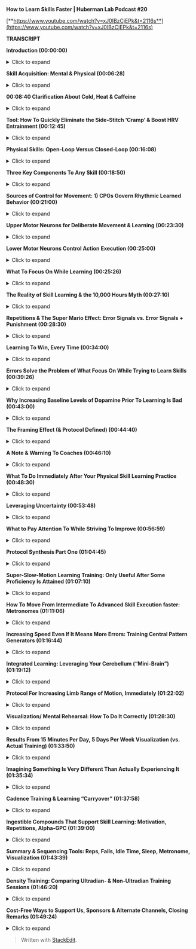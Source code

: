 ﻿**How to Learn Skills Faster | Huberman Lab Podcast #20**

[**https://www.youtube.com/watch?v=xJ0IBzCjEPk&t=2116s**](https://www.youtube.com/watch?v=xJ0IBzCjEPk&t=2116s)

**TRANSCRIPT**

**Introduction (00:00:00)**
<details>
  <summary>Click to expand</summary>
Welcome to the Huberman Lab Podcast where we discuss science and science-based tools for everyday life. [instrumental music] - I'm Andrew Huberman, and I'm a professor of neurobiology and ophthalmology at Stanford School of Medicine. This podcast is separate from my teaching and research roles at Stanford. It is however, part of my desire and effort to bring zero cost to consumer information about science and science related tools to the general public. In keeping with that theme, I'd like to thank the sponsors of today's podcast.

Our first sponsor is Belcampo Meat Company. Belcampo Meat Company is a regenerative farm in Northern California that raises organic grass fed and grass-finished certified humane meats. I eat meat about once a day. I'm neither pure carnivore, nor am I a vegetarian. Obviously I eat meat. The way I eat is I tend to fast until about noon and then I have my first meal which generally consists of a piece of beef. It's either ground beef or a steak. I like ribeyes, I like flat irons, these kinds of things and a small salad, sometimes a large salad. And then throughout the day, I generally am low carb until the evening when I eat pasta and rice and things of that sort. Eating that way is what optimizes my levels of alertness and optimizes my sleep. I've talked about this on previous podcast episodes, Now, because I eat meat essentially every day, the source of that meat is extremely important to me. I want it to be healthy for me and I want the animals that it comes from to be healthy and to have lived a good life. Conventionally raised animals are confined to feedlots and they eat a diet of inflammatory grains, which is terrible for them and it's terrible for us when we eat those meats. Belcampo's animals graze on open pastures and seasonal grasses, which results in meat that is higher in nutrients and healthy fats. They actually have very high levels of Omega threes which I've also talked about on this podcast, are important for mental and physical health for a variety of reasons. The way Belcampo raises its animals is also good for the environment. They practice regenerative agriculture, which means it's climate positive and carbon negative which translates to good for us and good for the planet. You can order Belcampo sustainably raised meats to be delivered straight to your door using my code Huberman by going to belcampo.com/huberman and you'll get 20% off your first time order. That's belcampo.com/huberman for 20% off.

Today's podcast is also brought to us by InsideTracker. InsideTracker is a personalized nutrition platform that analyzes data from your blood and DNA to help you better understand your body and reach your health goals. I've long been a believer in getting blood work done for the simple reason that many, if not most of the factors that impact our immediate and longterm health can only be assessed from a blood test. And now with the advent of modern DNA tests, we can get additional information about our current health status and our health trajectory. One of major problems with blood test and DNA tests available for most sources is that you get the numbers back and you can easily see whether or not those numbers are within the standard range or outside the range. But it's very hard to know what to do with that information. Also what the various factors are that are being measured is often very cryptic. With InsideTracker, they clarify everything. They make it very clear and simple as to what each of those factors relates to, so they give you some understanding of what those are and they give you ideas and suggestions about things that you can do with your lifestyle, changes to your diet, changes to your supplementation, changes to your sleep schedule or exercise patterns that can serve to optimize the levels of those various factors and your DNA. In addition, they have something called the inner age test which compares your chronological age which you already know with your biological age which gives you a sense of your lifespan or predicted lifespan. So that's crucially important, and you can imagine why many people, including me would want that information. If you'd like to try InsideTracker you can visit insidetracker.com/huberman and you'll get 25% off any of InsideTracker's plans. Use the code Huberman at checkout, that's insidetracker.com/huberman to get 25% off any of InsideTracker's plans and use the code Huberman at checkout.

Today's episode is also brought to us by Athletic Greens. Athletic Greens is an all-in-one vitamin mineral probiotic drink. I've been using Athletic Greens for well over a decade now. I started using Athletic Greens and I still use Athletic Greens because I find it rather dizzying to know which vitamins and minerals to take. And with Athletic Greens, I cover all my bases of vitamins and minerals. In addition, it has probiotics and we now know from an enormous number of quality peer reviewed studies that the gut microbiome is critically important for our immune system function, for the gut brain access and for our mental functions and probiotics are one way to support the gut brain axis and the gut health generally. With Athletic Greens, I basically just add water, put in a little bit of lemon juice 'cause that's the way I like it. Mix it up, it tastes delicious. I'll do that once or twice a day. It's compatible with fasting at least for me, it doesn't take me out of a fasting mode which I do early in the day. So most often I'll have my Athletic Greens early in the day. And then sometimes I'll also have another one late in the evening, or sometimes even before bed. I'm able to sleep after drinking it without a problem. If you'd like to try Athletic Greens you can go to athleticgreens.com/huberman. And if you do that, you can claim a special offer. They'll give you five free travel packs, which are these little packs that make it very easy to mix up Athletic Greens while you're on the road or in the car or on a plane. It makes all of that very simple. And in addition, they will give you a year supply of vitamin D3 K2. There are also a lot of data supporting the fact that vitamin D3 is critical for a variety of health metrics. We all know that we can get vitamin D3 from the sun, but many people including me were not getting enough sunlight or D3 even if I was getting a lot of sunlight. I know that 'cause I had my blood levels measured of D3. So I use vitamin D3 every day in addition to the other things I take, including Athletic Greens. If you go to athleticgreens.com/huberman, you'll get the Athletic Greens, the five free travel packs and a year supply of the vitamin D3 and K2, That's athleticgreens.com/huberman to claim the special offer.
</details>

**Skill Acquisition: Mental & Physical (00:06:28)**
<details>
  <summary>Click to expand</summary>
This month on the Huberman Lab Podcast, we're talking all about physical performance. So that means athletic performance, recreational exercise, weightlifting, running, swimming, yoga, skills and skill learning. Today, we're going to talk about and focus on skill learning. We are going to focus on how to learn skills more quickly in particular motor skills. This will also translate to things like musical skills and playing instruments, but we're mainly going to focus on physical movements of the body that extend beyond the hands like just playing the piano or the fingers like playing the guitar. But everything we're going to talk about will also serve the formation and the consolidation and the performance of other types of skills. So if you're interested in how to perform better, whether or not it's dance or yoga or even something that's just very repetitive like running or swimming, this podcast episode is for you. We're going to go deep into the science of skill learning. And we are going to talk about very specific protocols that the science points to and has verified, allow you to learn more quickly to embed that learning so that you remember it and to be able to build up skills more quickly than you would otherwise. We are also going to touch on a few things that I get asked about a lot, but fortunately recently I've had the time to go deep into the literature, extract the data for you and that's mental visualization. How does visualizing a particular skill or practice serve the learning and or the consolidation of that practice. It turns out there are some absolutely striking protocols that one can use, striking meaning they allow you to learn faster and they allow you to remember how to do things more quickly and better than if you were not doing this mental rehearsal. But the pattern of mental rehearsal and when you do that mental rehearsal turns out to be vitally important. So I'm excited for today's episode. We're going to share a lot of information with you and they're going to be a lot of very simple takeaways. So let's get started.
</details>

**00:08:40 Clarification About Cold, Heat & Caffeine**
<details>
  <summary>Click to expand</summary>
Before we get into the topic of skill learning and tools for accelerating skill learning, I want to briefly revisit the topic of temperature which was covered in the last episode and just highlight a few things and clear up some misunderstandings. So last episode talked about these incredible data from my colleague, Craig Heller's lab at Stanford. He's in the department of biology, showing that cooling the palms in particular ways and at particular times can allow athletes or just recreational exercisers to do more pull-ups, dips, bench presses per unit time, to run further, to cycle further and to feel better doing it. There really are incredible data that are anchored in the biology of the vascular system, the blood supply and how it's involved in cooling us. Many of you, dozens of you in fact said, "Wait a second, you gave us a protocol in this episode "which says that we should cool our palms periodically "throughout exercise in order to be able to do more work. "But on the episode, before that on growth hormone "and thyroid hormone, you said that heating up the body "is good for release of growth hormone." And I just want to clarify that both things are true. These are two separate protocols. You should always warm up before you exercise. That warmup will not increase your body temperature or the muscle temperature to the point where it's going to diminish your work capacity, that it's going to harm your performance. The cooling of the palms, which is really just a route to cool your core in an efficient way, the most efficient way, in fact is about improving performance. Heating up the body with exercise and focusing on heat increases or using sauna for heat increases is geared toward growth hormone release, which is a separate matter. So you can do both of these protocols but you would want to do them at separate times. So just to make this very concrete before I move on to today's topic. If you're interested in doing more work, being able to do more sets and reps per unit time and feel better doing it or to run further or to cycle further, then cooling the palms periodically as I described in the previous episode is going to be the way to go. If you're interested in getting growth hormone release, well then hot sauna. And I offered some other tools if you don't have a sauna in the episode on growth hormone and thyroid hormone is going to be the way to go. So those are separate protocols. You can include them in your fitness regime and your training regime, but you do want to do them at separate times. And as a last point about this, I also mentioned that caffeine can either help or hinder performance depending on whether or not you're caffeine adapted because of the ways that caffeine impacts body temperature and all sorts of things like vasodilation and constriction. It's very simple. If you enjoy caffeine before your workouts and you're accustomed to caffeine, meaning you drink it three or five times or more a week. 100 to 300 milligrams this is a typical daily dose of caffeine. Some of you are ingesting more, some less. If you do that regularly, well, then it's going to be just fine to ingest caffeine before you train. It's not going to impact your body temperature and your vasodilation or constriction in ways that will hinder you. However, if you're not a regular caffeine user and you're thinking, "Oh, I'm going to drink a cup of coffee "and get this huge performance enhancing effect." Well, that's not going to happen. Chances are it's going to lead to increases in body temperature and changes in the way that blood flow is happening in your body, and in particular on these palmer surfaces and in your face that is going to likely diminish performance. So if you enjoy caffeine and you're accustomed to it, so-called caffeine adapted, enjoy it before your training. If you regularly, excuse me, if you do not regularly use caffeine, then you probably do not want to view caffeine as a performance enhancing tool.
</details>

**Tool: How To Quickly Eliminate the Side-Stitch ‘Cramp’ & Boost HRV Entrainment (00:12:45)**
<details>
  <summary>Click to expand</summary>
And while we're on the topic of tools and because this is a month on athletic performance and exercise and physical skill learning, I want to offer an additional tool that I've certainly found useful, which is how to relieve the so-called side stitch or side cramp when running or swimming. This actually relates to respiration and to the nervous system and it is not a cramp. If you've ever been out running and you felt like you had a pain on your side, that pain could be any number of things, but what feels like cramping of your side is actually due to what's called collateralization of the phrenic nerve which is a lot harder to say than a side cramp or a side stitch. But here's the situation. You have a set of nerves, which is called the phrenic nerve P-H-R-E-N-I-C. The phrenic nerve, which extends down from your brainstem essentially, this region to your diaphragm to control your breathing. It has a collateral, meaning it has a branch just like the branch on a tree that innovates your liver. And if you are not breathing deeply enough, what can happen is you can get what's called sometimes a referenced pain. Reference pain is probably going to be familiar to any of you have ever read about how to recognize heart attack. People have heart attacks will sometimes have pain on one side of their body, the left arm, sometimes people that have pain in a part of their back or suddenly also get pain in their shoulder or part of their face. This has to do with the fact that many of our nerves branch, meaning they're collateralized to different organs and areas of the body. And the way those nerves are woven together, it's often the case that if we disrupt the pattern of firing of electrical activity in one of those nerve branches that the other ones are affected too. The side stitch, the pain in your side as often because of the contractions of the diaphragm because of the way you're breathing while you're exercising, running, or swimming or biking. And as a consequence, you feel pain in your side but that's not a cramp. The way to relieve it is very simple. You do the physiological side that I've talked about in previous episodes of the podcast and elsewhere which has a double inhale through the nose, very deep and then a long exhale. And you might want to repeat that two or three times. Typically that will relieve the side stitch because of the way that it changes the firing patterns of the phrenic nerve. So the side stitch is annoying, it's painful, sometimes we think we're dehydrated and you might be dehydrated. But oftentimes it's just that we're breathing in a way that causes some referenced pain of the liver. We call it a side stitch or a side cramp, and you can relieve it very easily through the double inhale, long exhale. That pattern done two or three times, often you can continue to engage in the exercise while you do the double inhale exhale, and it will just relieve itself that way. So give it a try if you experience the side stitch. Some people I know are also doing the double inhale, long exhale during long continuous bouts of exercise. I actually do this when I run. We have decent data although these are still unpublished data that that can engage a kind of regular cadence of heart rate variability. So there are a number of reasons why this physiological side can be useful, but it certainly can be useful for relieving the side stitch or so-called side cramp.
</details>

**Physical Skills: Open-Loop Versus Closed-Loop (00:16:08)**
<details>
  <summary>Click to expand</summary>
Let's talk about the acquisition of new skills. These could be skills such as a golf swing or a tennis swing or you're shooting free throws or you're learning to dance or you're learning an instrument. I'm mainly going to focus on athletic performance. There are basically two types of skills. Open loop and closed loop. Open loop skills are skills where you perform some sort of motor action and then you wait and you get immediate feedback as to whether or not it was done correctly or not. A good example will be throwing darts at a dartboard. So if you throw the dart, you get feedback about whether or not you hit the bullseye, you're off the dart board, or you're some other location on the dart board, that's open loop. Closed loop would be something that's more continuous. So let's say you're a runner and you're starting to do some speed work and some sprints. And you're running and you can kind of feel whether or not you're running correctly, or maybe even have a coach and they're correcting your stride or you're trying to do some sort of skill, like a hopscotch skill, which maybe you're doing the ladder work where you're stepping between designated spaces on the ground. That's closed loop because as you go, you can adjust your behavior and you can adjust the distance of your steps, or you can adjust your speed or you can adjust your posture and you are able to essentially do more practice per unit time but you're getting feedback on a moment to moment basis. So you have open loop and closed loop. And just to make this very clear, open loop would be practicing your tennis serve. So let's say that you set a target on the other side of the net. You throw the ball up and you hit the ball, it goes over that's open-loop. You'll know whether or not you were in the court, you were on the location you wanted to hit or close to it or not, that's open loop. Closed loop would be if you're in a regular can. So maybe you're learning a swim stroke, or maybe you're trying to learn a particular rhythm on the drum. So maybe you're trying to learn a particular beat. I'm not very musical, so I'm not going to embarrass myself by giving an example of this, although later I will, where you're trying to get a particular rhythm down. And if you're not getting it, you can adjust in real time and try and catch up or slow down or speed up, et cetera. So hopefully you'll understand open loop and closed loop. You should always know before you try and learn a skill, whether or not it's open loop or closed loop and I'll return to why that's important shortly. But if you want to learn something, ask is it open loop or closed loop.
</details>

**Three Key Components To Any Skill (00:18:50)**
<details>
  <summary>Click to expand</summary>
There are essentially three components of any skill that involves motor movement. And those are sensory perception, actually perceiving what you are doing and what's happening around you. So what you see, what you hear, sometimes you're paying attention to what you're doing specifically like the trajectory of your arm or how you're moving your feet. If you're learning to dance, sometimes you're more focused on something that's happening outside of you, like you're listening for something in music or you're paying attention to the way your partner is moving, et cetera. So there's sensory input. Then there are the actual movements. So they're the movements of your limbs and body. And then there's something called proprioception and proprioception is often discussed as kind of a sixth sense of knowing where your limbs are in relation to your body. So proprioception is vitally important. If I reached down and pick up this pen and pick it up, I'm not thinking about where the pen in my hand is relative to my body, but proprioceptively, I'm aware of it at kind of a six sense deeper subconscious level. I can also make myself aware of where my limbs are. And typically when we learn, we are placing more focus on proprioception than we do ordinarily. So if I get up from this chair and I happen to walk out of the room, I don't think about where my feet are landing relative to one another. But if my leg had fallen asleep because I had been leaning on one of the nerves of my leg or something like that, and my leg feels all tingly or numb. I and you, if this were to happen to you, would immediately notice a shift in gait. It would feel strange, I'd have to pay attention to how I'm stepping. And the reason is I'm not getting any proprioceptive feedback. Now, skill learning has a lot of other dimensions too, but those are the main ones that we're going to focus on. So just to remind you, you need to know open loop or closed loop and you need to know whether or not, excuse me, you need to know that there's sensory perception what you're paying attention to, movements themselves and proprioception.
</details>

**Sources of Control for Movement: 1) CPGs Govern Rhythmic Learned Behavior (00:21:00)**
<details>
  <summary>Click to expand</summary>
And there's one other important thing that you need to know which is that movement of any kind is generated from one, two or three sources within your nervous system, within your brain and body. These are central pattern generators which are sometimes called CSPGs, excuse me, CPGSs, CSPGs are something entirely different in biology. CPGSs, this just goes to show that I have a module. CSPGs are chondroid and sulfate proteoglycans. They have nothing to do with this topic. CPGSs are central pattern generators or CPGs, they're sometimes called. These CPGs are in your spinal cord, mine and yours, different ones and they generate repetitive movements. So if you're walking, if you're running, if you're cycling, if you're breathing, which presumably you are and you're doing that in a regular rhythmic cadence, central pattern generators are controlling that movement. After you learn how to walk, run, swim, cycle, do anything really, much of the work is handed off to the central pattern generators. And there were experiments that were done in the 60s, 70s and 80s that actually looked at decerebrate animals and even decerebrate humans. These are humans and animals that lack a cerebral cortex. They lack much of the brain and yet they can engage in what's called a fictive movement. So it sounds like a kind of barbaric experiment. I'm glad I wasn't the one to have to do them but this is the stuff of neuroscience textbooks that cats or dogs or mice that have their neocortex removed put them on a treadmill, they'll walk just fine. And they will adjust their speed of walking just fine even though they basically lack all their thinking and decision-making brain. And it turns out humans that have, unfortunately, massive strokes to their cortex and lack any neocortex but preserve the central pattern generators will also walk just fine, even though they lack any of the other stuff in the brain. So these CPGs or CPGSs are amazing, and they control a lot of our already learned behavior.
</details>

**Upper Motor Neurons for Deliberate Movement & Learning (00:23:30)**
<details>
  <summary>Click to expand</summary>
When you're really good at something, CPGs are controlling a lot of that behavior. And that's true also for a golf swing. Even if it's not really repetitive, somebody who's really good at golf it's going to, I guess you call it a T. You put the ball on the T. I show with my knowledge of golf. I've only done mini golf, frankly, but someday maybe I'll learn how to golf, but you set the golf ball down and swing, set the golf ball down, swing. Central pattern generators are going to handle a lot of that. If I were to go to the golf course. Stanford has a beautiful golf course. If I were to go out there and put a ball on the T, my central pattern generators would not be involved in that at all. The moment I bring the club back to swing, it's going to engage other things. And the other things that's going to engage because I don't know that behavior now or then is upper motor neurons. We have motor neurons in our cortex, in our neocortex that control deliberate action. And those are the ones that you're engaging when you are learning. Those are the ones that you have to pay attention in order to engage. And that's what's happening, for instance, if I decide I'm going to reach down and pick up my pen, which I rarely think about, but now I'm thinking about it and I'm going to do this in a very deliberate way. I'm going to grab with these two fingers and lift. My upper motor neurons are now involved. So upper motor neurons are very important because a little bit later in the episode when we talk about how to use visualization in order to accelerate skill learning, it's going to leverage these upper motor neurons in very particular ways. So we have CPGs for rhythmic movement, upper motor neurons for deliberate unlearned movements or movements that we are in the process of learning. And then we have what are called lower motor neurons.
</details>

**Lower Motor Neurons Control Action Execution (00:25:00)**
<details>
  <summary>Click to expand</summary>
Lower motor neurons are the ones in our spinal cord that send little wires out to our muscles which actually caused the firing of those muscle fibers. So the way to think about this as you've got upper motor neurons which talk to CPGs and the lower motor neurons. So it's really simple. And now, you know most everything there is to know about the neural pathways controlling movement, at least for sake of this discussion.
</details>

**What To Focus On While Learning (00:25:26)**
<details>
  <summary>Click to expand</summary>
So anytime we learn something, we have to decide what to place our sensory perception on, meaning what are we going to focus on. That's critical if you're listening to this and you're the type of person who likes taking notes, this should be the second question you ask. Remember the first question is, is it open loop or closed loop? The second question should be, what should I focus my attention on, auditory attention, visual attention or proprioception. Should I focus on where my limbs are relative to my body or should I focus on the outcome? This is a critical distinction. You can decide to learn how to do a golf swing or learn how to shoot free throws or learn how to dance tango and decide that you are going to focus on the movements of your partner or the positions of your feet. You maybe are going to look at them, maybe you're going to sense them. You're going to actually feel where they are, or maybe you're going to sense the position and posture of your body, which is more proprioception. So you have to allocate your attention. And I'm going to tell you how to allocate your attention best in order to learn faster. So these are the sorts of decisions that you have to make. Fortunately for you, you don't have to think about whether or not you're going to use your upper motor neurons and your lower motor neurons or not, because if you don't know how to do something, you're automatically going to engage your upper motor neurons. And if you do, then you're not going to use your upper motor neurons. You're mainly going to rely on central pattern generators. You are always using your lower motor neurons to move muscle. So we can really simplify things now. I've given you a lot of information but we can simplify it. Basically open loop or closed loop, that's one question and what am I going to focus on? And then your neurology will take care of the rest.
</details>

**The Reality of Skill Learning & the 10,000 Hours Myth (00:27:10)**
<details>
  <summary>Click to expand</summary>
So now I want to talk about realistic expectations. Somewhere in Hollywood presumably, it got embedded in somebody's mind that instant skill acquisition was possible, that you could take a particular pill or you could touch a particular object or you could have a wand wave over you and you would suddenly have a skill. And so that is the result of Hollywood at all. It doesn't exist, at least not in reality. And I love movies, but it simply doesn't exist. Then the self-help literature created another rule called the 10,000 hours rule. And frankly, that doesn't really match the literature, at least the scientific literature either. I like it because it implies that learning takes time, which is more accurate than the Hollywood at all instant skill acquisition rule, which isn't really a rule, it's a myth. But the 10,000 hours rule overlook something crucial, which is that it's not about hours, it's about repetitions.
</details>

**Repetitions & The Super Mario Effect: Error Signals vs. Error Signals + Punishment (00:28:30)**
<details>
  <summary>Click to expand</summary>
Now, of course there's a relationship between time and repetitions, but there are some beautiful experiments that point to the fact that by simple adjustment of what you are focused on as you attempt to learn a new skill, you can adjust the number of repetitions that you do, you adjust your motivation for learning and you can vastly accelerate learning. Some of you may recognize this by its internet name, which is not a scientific term, which is the super Mario effect. There's actually a quite good video on YouTube describing the super Mario effect. I think it was a YouTuber who has I think a background in science and he did an interesting experiment. And I'll talk about his experiment first and then I will talk about the neurobiology that supports the result that he got. The super Mario effect relates to the game super Mario brothers, but you'll see why at the end. But basically what they did was they had 50,000 subjects, which is a enormous number of subjects learn a program, essentially taking words from a computer program or the commands for a computer program that were kind of clustered in a column on the right. So these are the sorts of things that computer programmers will be familiar with but other people won't. And those commands are essentially, they essentially translate to things like go forward. And then if it's a right hand turn in the maze, then go right and continue until you hit a choice point, et cetera. So it's a bunch of instructions, but the job of the subjects in these experiments were to organize those instructions in a particular way that would allow a little cursor to move through the main successfully. So basically the goal was, or at least what the subjects were told is that anyone can learn to computer program. And if somebody can just organize the instructions in the right way, then they can program this little cursor to move through amaze, very simple. And yet, if you don't have any background in computer programming, or even if you do, it takes some skill. You have to know what commands to give in what particular order. And they made that very easy. You could just assemble them in a list over onto the right. So people started doing this. Now there were two groups and some one half of the subjects, if they got it wrong, meaning they entered a command and the cursor would move and it was the wrong command for this little cursor to move through the maze, they saw a signal jump up on their screen that said, that did not work, please try again. That's it, if they put in the wrong command or is in the wrong sequence, it'll say that did not work please try again. And then the subjects would reorganize the instructions and then the little cursor would continue. And if they got it wrong again, it would say that does not work, please try again. The other half of the subjects, if they got something wrong were told you just lost five points, please continue. So, that's the only difference in the feedback that they got. Now I have to confess, I would have predicted based on my knowledge of dopamine circuitry and reward contingency and epinephrin and stress and motivated learning. And this other thing that we've been told in many many books on behavioral economics and in the self-help literature, which is that people will work much harder to prevent losing something than they will to gain something, that you hear all the time. And it turns out that that's not at all what happened. If they looked at the success rate of the subjects, what they found was that the subjects that were told that did not work, please try again, had a 68% success rate. 68% of them went on to successfully program this cursor moving through the maze. Whereas the ones that were told you lost five points had a 52% success rate, which is a significant difference. But the source of the success or the lack of success is really interesting. The subjects that were told that did not work, please try again, tried many, many more times per unit time. In other words, they made more attempts at programming this thing to allow this cursor to move through the maze. Whereas the people that were told you lost five points gave up earlier or gave up entirely. Okay, so let's just step back from this because to me, this was very surprising. It violates a lot of things that I'd heard in the kind of popular culture or the self-help literature that people will work much harder to avoid losing something than they will to gain something. And it didn't really fit with what I understood about reward contingencies and dopamine, but it did fit well with another set of experiments that I'm very familiar with from the neuroscience literature. And I'll give you the punchline first. And then we're going to take what these data mean and we're going to talk about a learning protocol that you can use that will allow you to learn skills faster by willingly participating in more repetitions of the skill learning, meaning you will want to do more repetitions even if you're getting it wrong some or most of the time.
</details>

**Learning To Win, Every Time (00:34:00)**
<details>
  <summary>Click to expand</summary>
So the experiment that I want to tell you about is called the tube test. And this is generally done in mice, although it's sometimes been done in rats and it has a lot of parallels to some things that you've probably seen and experienced even in human life, in regular life, maybe even in your life. So here's the experiment. You take two rats, you put them in a tube or two mice, you put them in a tube. And mice and rats, they don't like to share the same tube. So what they'll do is they'll start pushing each other back and forth, back and forth. Sooner or later, one of the rats or mice pushes the other one out. The one that got pushed out is the loser, the one that gets the tube is the winner. Now you take the winner, you give it a new competitor. And what you find is that the mouse or rat that won previously has a much higher than chance probability of winning the second time. In other words, winning before leads to winning again. And the reverse is also true. If you take the loser and you put that loser in with another mouse, fresh mouse, new mouse, the loser typically will lose at much greater probability than chance. And this is not related to differences in strength or size or testosterone or any other things that might leap to mind as explanations for this because those were all controlled for. Now that results have been known about for decades. But three years ago, there was a paper published in the Journal Science, phenomenal journal. It's one of the three apex journals, that examined the brain area that's involved in this. Turns out a particular area of the frontal cortex for those of you that want to know. And they did a simple experiment where the experimenters increased or decreased the activity of this brain area in the prefrontal cortex, little sub region of the prefrontal cortex. And what they found is if they stimulated this brain area, a mouse or rat, regardless of whether or not it had been a winner or loser before, became a winner every single time. And they showed that if they blocked the activity of this brain area, regardless of whether or not the mouse or rat had been a winner or loser, it became a loser every single time. And this translated to other scenarios, other competitive scenarios where they'd put a bunch of mice or rats in a kind of cool chamber, they'd have a little heat lamp in the corner and mice like heat. And there was only enough space for one mouse to be under the heat. And the one that had won in the tube test or that had the brain area stimulated always got the nice warm spot. So what is this magic brain area, what is it doing? Well, the reason I'm bringing this up today and the reason I'm bringing it up on the heels of the super Mario effect is that stimulation of this brain area had a very simple and very important effect, which was, it led to more forward steps, more repetitions, more effort, but not in terms of sheer might and will, not digging deeper, just more repetitions per unit time. And the losers had fewer repetitions per unit time. So the super Mario effect, this online experiment and the tube test, which has been done by various labs and repeated again and again point to a simple but very important rule, which is neither the 10,000 hours rule nor the magic wand Hollywood version of learning. But rather the neuro-biological explanation for learning a skill is you want to perform as many repetitions per unit time, as you possibly can. At least when you're first trying to learn a skill. I want to repeat that, you want to perform as many repetitions as you possibly can at least when you're first trying to learn a skill. Now that might sound like a duh, it just more reps, but it's not so obvious. There's no reason why more repetitions should necessarily lead to faster learning because you could also say, well, more repetitions, you can make more errors and those errors would lead to poor performance like misstepping a number of times. And in these cases, there's very little feedback. It's not like every time the rat pushes forward or moves back that it is sensing, oh I'm winning, I'm losing, I'm winning, I'm losing on a micro level. It probably does that as it starts to push the other one out the rat or mouse probably thinks, "I'm winning." And as it's backing up, it probably thinks, "I'm losing." As you play the game, the super Mario game, you are told, nope, that didn't work. Nope, that didn't work, please try again. But the important thing is that the winners are always generating more repetitions per unit time. It's just a repeat of performance, repeat of performance even if there are errors. And that points to something vitally important, which is reps are important but making error reps is also important. In fact, it might be the most important factor. So let's talk about errors and why those solve the problem of what to focus on. Because as I said earlier, if you want to learn something, you need to know if it's open loop or closed loop and you need to know what to focus on, where to place your perception. And that seems like a tough task but errors will tell you exactly what to focus on. So let's talk about errors and why you can leverage errors to accelerate skill learning.
</details>

**Errors Solve the Problem of What Focus On While Trying to Learn Skills (00:39:26)**
<details>
  <summary>Click to expand</summary>
Okay, so we've established that performing the maximum number of repetitions per training session is going to be advantageous. And that might seem obvious but there's a shadowy side to that, which is, well why would I want to just repeat the same thing over and over again if I'm getting it wrong, 90% of the time. And the reason is that the errors actually cue your nervous system to two things; one to error correction and the other is it opens the door or the window for neuroplasticity. Neuroplasticity is the brain and nervous system's ability to change in response to experience, essentially to custom modify itself in order to perform anything better. We did an entire month on neuroplasticity and I talked a little bit about errors and why they're important. Now we're going to make this very concrete and operationalize it, make it very actionable. There was a paper that was published in 2021 from Norman at all. This is a very important paper. It was published in the Journal Neuron which is a cell press journal, excellent journal. The title of the paper gives it away essentially, which is post error recruitment of frontal sensory cortical projections promotes attention. Now, what that says is that when you make an error, it causes an activation of the brain areas that anchor your attention. Remember we need perception, attention, which they're essentially the same thing. We need proprioception and we need the upper and lower motor neurons to communicate in the proper ways. And this vital question is what to pay attention to. Errors tell your nervous system that something needs to change. So if you are performing a task or a skill like you're learning how to dance and you're stepping on the other person's toes or you're fumbling or you're not getting it right, those errors are opening the possibility for plasticity. If you walk away at that point, you've made the exact wrong choice. Unless the errors are somehow hazardous to your health or somebody else's wellbeing, you want to continue to engage at a high repetition rate. That's really where the learning is possible. Without errors, the brain is not in a position to change itself. Errors actually cue the frontal cortex networks, what we call top-down processing and the neuromodulators, things like dopamine and acetylcholine and epinephrin that will allow for plasticity. So while the super Mario experiment, the maze experiment was only focused on generating errors, telling people that wasn't right, please try again or that wasn't right, you lost five points. The key distinction is that the errors themselves cued people to the fact that they needed to change something. So if you're trying to learn a new skill and you're screwing up and you're making mistakes, the more mistakes you make, the more plastic your brain becomes such that when you get it right, that correct pattern will be rewarded and consolidated. And you can trust that it will because the performance of something correctly is associated with the release of this neuromodulator dopamine. Dopamine is involved in craving and motivation. It's involved in a lot of things, but it's also involved in learning.
</details>

**Why Increasing Baseline Levels of Dopamine Prior To Learning Is Bad (00:43:00)**
<details>
  <summary>Click to expand</summary>
We will do an entire episode on dopamine and learning but because some of you are probably wondering, this does not mean that just increasing your dopamine levels before learning will allow you to learn faster. In fact, increasing your dopamine levels before learning using pharmacology will actually reduce what's called the signal to noise. It will make these increases in dopamine that pop up in your brain that suddenly make you realize, "Oh, I got that one right." It will make those smaller relative to the background levels of dopamine. You want a big spike in dopamine when you perform a motor pattern correctly and you want to make lots of errors, many, many repetitions of errors in order to get to that correct performance. Now, if you're like most people you're going to do this in a way that's somewhat random. Meaning let's say it's a tennis serve. I can't play tennis, I think I've probably played tennis twice. So if I throw the ball up in the air and hit it, I'm going to get it wrong and probably hit the net, then it hit the net. Then I'll probably go too long then I'll probably go over the fence. At some point, I like to think I'll get it correct. The dopamine signal for that is going to be quite big and I'll think, "Okay, what did I do there? "I actually don't know, I wasn't paying attention. "What I was paying attention to is whether or not "the ball went to the correct location "on the opposite side of the net." Remember it's an open loop move, so I don't actually know what I did correctly. But your nervous system will take care of that provided I in this case complete more and more and more repetitions. Now, if I were to just elevate my basil level of dopamine by taking, I don't know, 1500 milligrams L tyrasine or something, that would be bad because the increase in dopamine would actually be much lower. We would say the delta is smaller. The signal to noise is smaller if my overall levels of dopamine are very, very high. So I'm actually going to learn less well.
</details>

**The Framing Effect (& Protocol Defined) (00:44:40)**
<details>
  <summary>Click to expand</summary>
So for skill learning, motor skill learning, increasing your dopamine levels prior is not a good idea. It might help with motivation to get to the learning but it's not going to improve the plasticity process itself and it's likely to hinder it. And so that's very important. So these errors cue the brain that something was wrong and they open up the possibility for plasticity. It's what sometimes called the framing effect, it frames what's important. And so I think this is a shift that we've heard about, growth mindset which is the incredible discovery and theory and practice of my colleague, Carol Dweck at Stanford. This is distinct from that. This isn't about motivation to learn, this is about how you actually learn. So the key is designate a particular block of time that you are going to perform repetitions. So maybe that's 30 minutes, maybe that's an hour. Work for time and then try and perform the maximum number of repetitions that you can do safely for you and others per unit time. That's going to be the best way to approach learning for most sessions. I will talk about other things that one can do, but making errors is key. And this isn't a motivational speech. I'm not saying, "Oh, go make errors, "errors are good for you. "You have to fail in order to win." No, you have to fail in order to open up the possibility of plasticity, but you have to fail many times within the same session. And those failures will cue your attention to the appropriate sensory events. Now, sometimes we're working with a coach.
</details>

**A Note & Warning To Coaches (00:46:10)**
<details>
  <summary>Click to expand</summary>
And so this is a shout out to all the coaches, thank you for doing what you do. However, there needs to be at least what the scientific literature say. There needs to be a period of each training session whereby the athlete or the person of any kind can simply pay attention to their errors without their attention being cued to something else. A really well-trained coach will say, "Oh, your elbows swinging too high, "or you're not gripping the racket "in the appropriate way," et cetera. They can see things that the practitioner can't see. And of course that's the vitally important. But the practitioner also needs to use this error recognition signal, they need to basically focus on something and the errors are going to tell them what to focus on. So put simply there needs to be a period of time in which it's just repetition after repetition, after repetition. I think many people including coaches are afraid that bad habits will get ingrained. And while indeed that's possible, it's very important that these errors occur in order to cue the attentional systems and to open the door for plasticity. So if I'm told, "Look, I'm standing a little wide, "I need to tighten up my stance a little bit." Great, but then I need to generate many repetitions from that tighten stance. So if I'm constantly being cued from the outside about what I'm incorrectly, that's not going to be as efficient. So for some people, these learning sessions might be 10 minutes, for some people, it might be an hour. Whatever you can allocate because your lifestyles will vary in your whether or not you're a professional athlete, et cetera will vary. You want to get the maximum number of repetitions in and you want to make errors. That's allowing for plasticity. So science points to the fact that there's a particular sequencing of learning sessions that will allow you to learn faster and to retain the skill learning and involves doing exactly as I just described, which is getting as many repetitions as you can in the learning session, paying attention to the errors that you make. And then the rewards that will be generated, again, these are neurochemical rewards from the successful performance of a movement or the approximate successful performance. So maybe you get the golf swing better but not perfect, but that's still going to be rewarded with this neurochemical mechanism.
</details>

**What To Do Immediately After Your Physical Skill Learning Practice (00:48:30)**
<details>
  <summary>Click to expand</summary>
And then after the session, you need to do something very specific which is nothing. That's right. There are beautiful data describing neurons in our hippocampus, this area of our brain involved in the consolidation of new memories. Those data points to the fact that in sleep, there's a replay of the sequence of neurons that were involved in certain behaviors the previous day and sometimes the previous day before that. However, there are also data that show that after a skill learning session, any kind of motor movement provided you're not bringing in a lot more additional new sensory stimuli, there's a replay of the motor sequence that you performed correctly and there's an elimination of the motor sequences that you performed incorrectly and they are run backward in time. So to be very clear about this, if I were to learn a new skill or navigate a new city or let's just stay with the motor skill, let's say the free-throw or a golf swing or a tennis serve, dance move, novice. So I'm still going to make a lot of errors, don't get it perfectly, but maybe I get a little bit better or I perform it correctly three times out of 1000. And it sounds like something I might do and there I'm probably being generous to myself. After I finished the training session, if I do nothing, I'm not focused on some additional learning. I'm not bringing a lot of sensory information in. If I just sit there and close my eyes for five to 10 minutes, even one minute, the brain starts to replay the motor sequence corresponding to the correct pattern movement, but it plays that sequence backward. Now why it plays it backward, we don't know. If I were to wait until sleep or regardless of when I sleep later that night, the sequence will be replayed forwards in the proper sequence. Immediately afterward it's played a backward for reasons that are still unclear. But the replay of that sequence backwards appears to be important for the consolidation of the skill learning. Now, this is important because many people are finishing their jujitsu class or they're finishing their yoga class or they're finishing their dance class or they're finishing some skill learning and then they're immediately devoting their attention to something else. You hear a lot about visualization and we are going to talk about visualization. But in the kind of obsession with the idea that we can learn things, just sitting there with our eyes closed without having to perform a movement, we've overlooked something perhaps even more important or at least equally important, which is after skill learning, after putting effort into something, sitting quietly with the eyes closed for one to five to 10 minutes allows the brain to replay the sequence in a way that appears important for the more rapid consolidation of the motor sequence of the pattern and to accelerated learning. If you'd like to learn more about this, this is not work that I was involved in, I want to be very clear. There's an excellent paper that covers this and much more for those of you that really want to dive deep on this and we will dive deeper in a moment. This is a review that was published in the Journal Neuron, excellent journal. Many of the papers that I'm referring to were covered in this review which is titled, Neuroplasticity Subserving Motor Skill Learning by Dayan D-A-Y-A-N, I hope I'm not butchering the pronunciation and Cohen, by Leonard Cohen, but not the Leonard Cohen most of us are familiar with, the musician, Leonard Cohen. Dayan and Cohen, neuroplasticity subserving motor skill learning. And this was published in 2011, but there've been a number of updates and the literature that I've described in other portions of today's episode come from the more recent literature such as the more recent 2021 paper. So you have this basic learning session and then a period of time afterwards in which the brain can rehearse what it just did. We hear so much about mental rehearsal and we always think about mental rehearsal as the thing you do before you train or instead of training. But this is rehearsal that's done afterward where the brain is just automatically scripting through the sequence. And for some reason, that's still not clear as to why this would be the case it runs backward. Then in sleep, it runs forwards and certainly absolutely, sleep and quality sleep of the appropriate duration, et cetera is going to be important for learning of all kinds, including skill learning. We did an entire four episodes on sleep and how to get better at sleeping. Those are the episodes back in January episodes, essentially one, two, three, and four and maybe even episode five, I don't recall. But you can go there to find out all about how to get better at sleeping. Now there are other training sessions involved. I'm not going to learn the perfect golf swing or the tennis serve or how to dance in one session and I doubt you will either. So the question is when to come back and what to do when you come back to the training set. Now, first of all, this principle of errors queuing attention and opening the opportunity for plasticity, that's never going to change. That's going to be true for somebody who is hyper skilled who's even has mastery or even virtuosity in a given skill. Remember, when you're unskilled at something, uncertainty is very high. As you become more skilled, certainty goes up. Then eventually you achieve levels of mastery where certainty is very very high about your ability to perform, yours certainty en that of other people.
</details>

**Leveraging Uncertainty (00:53:48)**
<details>
  <summary>Click to expand</summary>
And then there's this fourth category of virtuosity where somebody, maybe you invites uncertainty back into the practice because only with that uncertainty, can you express your full range of abilities which you aren't even aware of until uncertainty comes into the picture. I happened to have the great privilege of being friends with Laird Hamilton, the big wave surfer who's phenomenal. I don't surf, I certainly don't surf with Laird, but he, and another guy that he starts with Luca Patua, these guys, they're virtuosos at surfing. They don't just want the wave that they can master, they want uncertainty. They're at the point in their practice where when uncertainty shows up like a wave that's either so big or is moving in a particular way that it brings an element of uncertainty for them about what they're going to do that they recognize that as the opportunity to perform better than they would otherwise. So they're actually trying to eliminate uncertainty. At the beginning of learning any skill and as we approach from uncertain to skilled to mastery, we want to reduce uncertainty. And that's really what the nervous system is doing, it's trying to eliminate errors and hone in on the correct trajectories. If you perform a lot of repetitions and then you use a period immediately after, we don't really have a name for this, maybe someone will come up with it and put it in the comment section if you're on YouTube, if you're watching this on YouTube, a name for this post learning kind of idle time for the brain. The brain is an idol at all, it's actually scripting all these things in reverse that allow for deeper learning and more quick learning. But if we fill that with other things, if we are focused on our phones or we're focused on learning something else, we're focusing on our performance, that's not going to serve us well, it's at least it's not going to serve the skill learning well. So please, if you're interested in more rapid skill learning try introducing these sessions, they can be quite powerful. And then on subsequent sessions, presumably after a night's sleep or maybe you're doing two sessions a day, although two sessions a day is going to be a lot for most people, unless you're a professional or a high-level athlete, the subsequent sessions are where you get to express the gains of the previous session, where you get to perform well, presumably more often even if it's just subtle. Sometimes there'll be a decrease in performance, but most often you're going to perform better on subsequent and subsequent training sessions.
</details>

**What to Pay Attention To While Striving To Improve (00:56:59)**
<details>
  <summary>Click to expand</summary>
And there is the opportunity to devote attention in very specific ways, not just let the errors inform you where to place your attention, but rather to direct your perception to particular elements of the movement in order to accelerate learning further. So to be very clear, 'cause I know many of you are interested in concrete protocols. It's not just that you would only let errors cue your attention on the first session. You might do that for one session or five sessions, is going to depend. But once you're familiar with something and you're performing it well every once in a while, you're accomplishing it better every once in a while, then you can start to cue your attention in very deliberate ways. And the question therefore becomes what to cue your attention to. And the good news is it doesn't matter. There is a beautiful set of experiments that have been done looking at sequences of keys being played on a piano. This is work that was published just a couple of years ago. There are actually several papers now that are focused on this. One of them was published in 2018. This is from Claudia Lappe and colleagues, L-A-P-P-E. She's done some really nice work, which talks about the influence of pitch feedback on learning of motor timing and sequencing. And this was done with piano but it carries over to athletic performance as well. So I'm going to describe the study to you, but before I describe it, what is so interesting about this study that I want you to know about is that it turns out it doesn't matter so much what you pay attention to during the learning sequence provided it's something related to the motor behavior that you're performing. That seems incredible. I'm not good at a tennis serve. So if I've done let's say a thousand repetitions of the tennis serve. Maybe I got it right three to 10 times. Now I'm being even more generous with myself. And I do this post-training session where I let my brain idle and I get some good sleep and I come back and now I start generating errors again, presumably or hopefully fewer errors, but I decide I'm going to cue my attention to something very specific, like maybe how tightly I'm holding the racket or maybe it's my stance, or maybe it's whether or not I rotate my right shoulder in as I hit the ball across. And I'm making this up, again I don't play tennis. Turns out that it as long as it's the same thing throughout the session, learning is accelerated. And I'll explain why this make sense in a moment. But just to be really clear, you can and one should use your powers of attention to direct your attention to particular aspects of a motor movement once you're familiar with the general theme of the movement. But what you pay attention to exactly is not important. What's important is that you pay attention to one specific thing. So what Claudia Lappe and colleagues showed was that if people are trying to learn a sequence of keys on the piano, there are multiple forms of feedback. There are error signals if for instance, they hear a piece of music and then they're told to press the keys in a particular sequence and the noise that comes out, the sound that comes out of the piano does not sound like the song they just heard. So instead of, and here, forgive me because I'm neither musical, nor can I sing. But instead of dah, dah dah, dah, they hear that, dah, dah dah, dah and then instead when they play. If it were me, it sounds something like, dah, dah dah [indistinct], it wouldn't sound right. It wouldn't sound right, because I likely got the sequence wrong, or I was pressing too hard on the keys or too lightly on the keys, et cetera. What they showed was if they just instruct people about the correct sequence to press on the keys, it actually doesn't matter what sound comes back, provided it's the correct sound or it's the same sound. All right, so here's the experiment. They had people press on these keys and it was a typical piano and it generated the particular sequence of sounds that would be generated by pressing the keys on the piano. Or they modified the keyboard in this case or piano such that when people pressed on the keys, a random tone different tones were played each time they pressed on the keys. So it sounded crazy, it sounded like noise, but the motor sequence was the same. Or they had a single tone that was played every time they pressed a key and the job or the task of the subject was just oppressed the keys in the proper sequence. So instead of dunt, dunt, dunt, dunt, dunt, it it was just dunt, dunt, dunt, dunt, dunt. Instead of dah, dah, dah, dah, dah, dah, it's dah, dah, dah, dah, dah. It's even hard for me to say it in even a tone, but you get the idea. So a singular tone, just think a doorbell being rung with each press of the key will be really annoying. But it turns out that the rate to motor learning was the same, whether or not they were getting feedback that was accurate to the keys of the piano or whether or not it was a constant tone. Performance was terrible and the rates of learning were terrible if they were getting random tones back. So what this means is that learning to play the piano at least at these early stages is really just about generating the motor commands. It's not about paying attention to the sound that's coming out of the piano. And this makes sense because when we are beginners, we are trying to focus our attention on the things that we can control. And if you think about this, if you conceptualize this, pressing the keys on the piano and paying attention to the sounds that are coming out are two things. So what this means is that as you get deeper and deeper into a practice, focusing purely on the motor execution can be beneficial. Now, this is going to be harder to do with open loop type things where you're getting feedback. I guess a good example of open loop would be the attempt at a back flip. If you get it wrong, you will immediately know, if you get it right, you'll immediately know. Please don't go out and try and do a back flip on the solid ground, or even on a trampoline if you don't know what you're doing because very likely you'll get it wrong and you'll get injured. But if it's something that is closed loop where you can repeat again and again, and again and again, that is advantageous because you can perform many many repetitions and you can start to focus or learn to focus your attention just on the pattern of movement. In other words, you can learn to play the piano just as fast or maybe even faster by just focusing on the sequence that you are moving your digits, your fingers and not the feedback. Now, I'm sure there are music teachers out there and piano teachers that are screaming, "No you're going to ruin the practice "that all of us have embedded in our minds "and in our students." And I agree, at some point you need to start including feedback about whether or not things sound correct. But one of the beauties of skill learning is that you can choose to parameterize it, meaning you can choose to just focus on the motor sequence or just focus on the sounds that are coming back and then integrate those. And so we hear a lot about chunking, about breaking things down into their component parts. But one of the biggest challenges for skill learning is knowing where to place your attention.
</details>

**Protocol Synthesis Part One (01:04:45)**
<details>
  <summary>Click to expand</summary>
So to dial out again, we're building a protocol across this episode, early sessions, maybe it's the first one, maybe it's the first 10, maybe it's the first 100. It depends on how many repetitions you're packing in. But during those initial sessions, the key is to make many errors to let the reward process govern the plasticity, let the errors open the plasticity. And then after the learning sessions, to let the brain go idle at least for a short period of time and of course, to maximize sleep. As you start incorporating more sessions, you start to gain some skill level, learning to harness and focus your attention on particular features of the movement independent of the rewards and the feedback. So the reward is no longer in the tone coming from the piano or whether or not you struck the target correctly but simply the motor movement focusing your, for instance in a dart throw, on the action of your arm. That is embedding the plasticity in the motor pattern most deeply, that's what's been shown by the scientific literature. I'm sure there are coaches and teachers out there that will entirely disagree with me and that's great. Please let me know what you prefer, let me know where you think this is wrong and it rarely happens, but let me know where you think this might be right as well. So we're breaking the learning process down into its component parts. As we get more and more skilled, meaning as we make fewer and fewer errors per a given session per unit time, that's when attention can start to migrate from one feature such as the motor sequence to another feature which is perhaps one's stance and another sequence, component of the sequence, which would be the result that's one getting on a trial to trial basis. So changing it up each time. So maybe I served the tennis ball and I'm focusing on where the ball lands and then I'm focusing on the speed, then I'm focusing on my grip, then I'm focusing on my stance from trial to trial. But until we've mastered the core motor movements which has done session to session, that at least according to the literature that I have access to here, seems to be suboptimal. So hopefully this is starting to make sense, which is that these connections between upper motor neurons, lower motor neurons and central pattern generators, you can't attack them all at once. You can't try and change them all at once. And so what we're doing is we're breaking things down into their component parts.
</details>

**Super-Slow-Motion Learning Training: Only Useful After Some Proficiency Is Attained (01:07:10)**
<details>
  <summary>Click to expand</summary>
Some of you may be wondering about speed of movement. There are some data, meaning some decent papers out there showing that ultra slow movements, performing a movement essentially in slow motion can be beneficial for enhancing the rate of skill learning. However, at least from my read of the literature, it appears that ultra slow movements should be performed after some degree of proficiency has already been gained in that particular movement. Now that's not the way I would have thought about it. I would have thought, well, if you're learning how to do a proper kick or a paunch in martial arts or something that ultra slow movements at first are going to be the way that one can best learn how to perform a movement and then you just gradually increase the speed. It turns out that's not the case and I probably should have known that. And you should probably know that because it turns out that when you do ultra slow movements, two things aren't available to you. One is the proprioceptive feedback is not accurate because of fast movements of limbs are very different than slow movements of limbs. So you don't get the opportunity to build in the proprioceptive feedback. But the other reason why it doesn't work is that it's too accurate, you don't generate errors. And so the data that I was able to find show that very slow movements can be beneficial if one is already proficient in a practice, but very slow movements at the beginning don't allow you to learn more quickly because you never generate errors and therefore the brain doesn't, it's not open for change. The window for plasticity has never swung open, so to speak. So it brings us back to this theme that errors allow for plasticity, correct performance of movements or semi correct performance of movements, cues the synapses in the brain areas and spinal circuits that need to change. And then those changes occur in the period immediately after skill learning and in sleep. So super slow movements can be beneficial once you already have some proficiencies. So this might be standing in your living room and just in ultra slow motion, performing your tennis serve, learning to, or thinking about how you're adjusting your elbow and your arm and the trajectory exactly how you were taught by your tennis coach. But trying to learn it that way from the outset does not appear to be the best way to learn a skill. When should you start to introduce slow learning? Well, obviously talk to your coaches about this, but if you're doing this recreationally or you don't have a coach, I realize many of you don't. I don't have a coach for anything that I do. I'm going to have just navigating it by using the scientific literature. It appears that once you're hitting success rates of about 25 or 30%, that's where the super slow movements can start to be beneficial. But if you're still performing things at a rate of five or 10% correct and the rest are errors, then the super slow movements are probably not going to benefit you that much. Also super slow movements are not really applicable to a lot of things. For instance, you could imagine throwing a dart super slow motion, but if you actually try and throw an actual dart, the dart's just going to fall to the floor, obviously. So there are a number of things like baseball bat swing which you can practice in super slow motion. But if you try and do that with an actual baseball or softball or something like that, that's not going to give you any kind of feedback about how effective it was. So super slow movements or a decelerated movement has its place but once you're already performing things reasonably well like maybe 25 to 30% success rate. And I've tried this, I actually, I struggle with basketball for whatever reason and my free throw is terrible. So I practiced free throws in super slow motion and I nailed them every time, the problem is there's no ball.
</details>

**How To Move From Intermediate To Advanced Skill Execution faster: Metronomes (01:11:06)**
<details>
  <summary>Click to expand</summary>
Some of you already have a fair degree of proficiency, of skill in a given practice or sport or instrument. And if you're in this sort of advanced intermediate or advanced levels of proficiency for something, there is a practice that you can find interesting data for in the literature, which involves metronoming. So this you'll realize relates to generating repetitions and it relates to the tone experiment where it doesn't really matter what your attention is cued to as long as you are performing many many reps of the motor sequence. You can use a metronome and obviously musicians do this, but athletes can do this too. You can use a metronome to set the cadence of your repetitions. Now for swimmers, there's actually a device. I was able to find online, I forgot what the brand name was and that's not what this is about, but that actually goes in the swim cap that can cue you to when you need to perform another stroke. And for runners, there are other metronome type devices that through headphones or through a tone in the room if you're running indoors or on a treadmill we'll cue you to when you basically you need to lift your heels. And if you do that, what athletes find is they can perform more repetitions, they can generate more output, you can increase speed. A number of really interesting things are being done with auditory metronoming. And then I'm involved in a little bit of work now that hopefully I'll be able to report back to you about using stroboscopic metronoming. So actually changing the speed of the visual environment. These are fun experiments, basically changing one's perception of how fast they're moving through space by playing with the visual system, something for a future discussion. But you can start to use auditory metronoming for generating more movements per unit time and generating more errors and therefore more successes and more neuroplasticity. There are a number of different apps out there. I found several free apps where you can set in a metronome pace, or it might be tick, tick, tick, tick, tick, tick. That's a little fast for most things, but you can imagine if this were darts or this were golf swings that it might be tick, tick, tick, tick or something more like tick, tick. And every time the metronome goes, you swing. Every time the metronome goes, you throw a dart. Actually there's some wild experiments out there. You know there's a world championship of cup stacking. There's a young lady who I saw could take all these cups spread out on a table and basically just stack them into the perfect pyramid in the least amount of times and all the kids go wild. This is something I'd never thought to pursue and frankly never will pursue unless my life depends on it for some reason, but it's really impressive. And if you look at the sequence 'cause these have been recorded, you can look this up on YouTube. What you'll find is that these expert cup stackers, it's just all about error elimination. But they're two metronomic and auditory cues can actually cue them to pick up the cups faster than they would ordinarily and to learn to do that. You can do this for anything. I think cup stacking is probably not a skill most of you are interested in doing, but for any skill, if you figure out at what rate you are performing repetitions per unit time and you want to increase that slightly, you set a metronome which is slightly faster than your current rate and you just start generating more repetitions. Now what's interesting about this and is cool is it relates back to the experiment from Lappe and colleagues, which is your attention is now harnessed to the tone, to the metronome, not necessarily to what you're doing in terms of the motor movement. And so really you need a bit of proficiency. Again, this is for people who are in intermediate or advanced intermediate or advanced. But what you're essentially doing is you're creating an outside pressure, a contingency so that you generate, again, more errors. So it's all about the errors that you get. Now, these aren't errors where all the cups tumble or you have to stop or you can't keep up, you have to set the pace just a little bit beyond what you currently can do. And when you do that, you're essentially forcing the nervous system to make errors and correct the errors inside of the session. I find this really interesting because what it means is, again you've got sensory perception, what you're paying attention to, proprioception where your limbs are and the motor neurons in your upper lower motor neurons and central pattern generators. And you can't pay attention to, "Well, they're my upper motor neurons, "they're my lower motor neurons." Forget that, you're not going to do that. You can't pay attention to your proprioception too much. That would be the super slow motion would be the proprioception. But you have to harness your attention to something. And if you harness your attention to this outside contingency, this metronome that's firing off and saying, now go, now go, now go. Not only can you increase the number of repetitions, errors and successes, but for some reason and we don't know why, the regular cadence of the tone of the metronome and the fact that you are anchoring your movements to some external force, to some external pressure or cue seems to accelerate the plasticity and the changes and the acquisition of skills beyond what it would be if you just did the same number of repetitions without that outside pressure. We don't know exactly what the mechanism is. Presumably it's neurochemical, like there's something about keeping up with a timer or with a pace that presumably and I'm speculating here, causes the release of particular chemicals. But I think it's really cool. Metronomes, they're totally inexpensive, at least the ones that you use outside of water are very inexpensive. You can find these free apps, you can use a musical metronome. So metronomes are a powerful tool as well in particular for speed work.
</details>

**Increasing Speed Even If It Means More Errors: Training Central Pattern Generators (01:16:44)**
<details>
  <summary>Click to expand</summary>
So for sprinting or swimming or running where the goal is to generate more strokes or more efficient strokes or more steps, et cetera. The rate of the metronome obviously is going to be very important. Sometimes you're trying to lengthen your stride, sometimes you're trying to take fewer strokes but glide further in the pool for instance. But the value of occasionally just the number of repetitions, the number of strokes or steps, et cetera per unit time is also that you're training the central pattern generators to operate at that higher speed. One of the sports has kind of interesting to me is speed walking. It's not one I engage in or ever planned to engage in, but if you've ever tried to really speed walk, it's actually difficult to walk very very fast without breaking into a run. All animals have these kinds of crossover points where you go. I think with horses it's like it was that they trot, then they gallop on, or what's the next thing. Clearly, I don't know anything about horses except that they're beautiful and I liked them very much. But they break into a different kind of stride. And that's because you shift over to different central pattern generators. So when you're walking or a horse is moving very slowly and then it breaks into a jog and then into a full sprint or gallop for the horse, you're actually engaging different central pattern generators. And those central pattern generators always have a range of speeds that they're happiest to function at. So with the metronoming for speed purposes, what you do is you can basically bring the activity of those central pattern generators into their upper range and maybe even extend their range. And there's a fascinating biology of how central pattern generators work together. There's coupling of central pattern generators, et cetera in order to achieve maximum speeds and et cetera. It's a topic for a kind of an advanced session. Costa loves this topic, he just barked. And he loves it so much, he barked again. In any event, the metronome is a powerful tool, again for more advanced practitioners or for advanced intermediate practitioners. But it's interesting because it brings back the point that what we put our attention to while we're still learning is important to the extent that it's on one thing at least for the moment or trial to trial, but that what we focus our attention on can be external, it can be internal and ultimately the skill learning is where all that is brought together.
</details>

**Integrated Learning: Leveraging Your Cerebellum (“Mini-Brain”) (01:19:12)**
<details>
  <summary>Click to expand</summary>
So let's talk about where skill learning occurs in the nervous system. And then I'm going to give you a really, what I think is a really cool tool that can increase flexibility and range of motion based on this particular brain area. It's a tool that I used and when I first heard about, I did not believe would work. This is not a hack, this is actually anchored deeply in the biology of a particular brain region that we all have whose meaning is mini brain. And that mini brain that we all have is called your cerebellum. The cerebellum is called the mini brain because it's in the back of your brain. It looks like a little mini version of the rest of your brain. It's an absolutely incredible structure that's involved in movement. It also has a lot of non-movement associated functions. In brief, the cerebellum gets input from your senses, particularly, your eyes and pays attention to where your eyes are in space, what you're looking at. It basically takes information about three aspects of your eyes and eye movements which are occurring when your head goes like this, which is called pitch. So this is pitch. For those of you that are listening I'm just nodding up and down then there's yaw, which is like shaking your head, no, from side to side. And then there's roll, which is that like sometimes if you see a primate, like a Marmoset or something, they will roll their head when they look at you. Actually, the reason they do that is it helps generate depth perception, it's a kind of form of motion parallax if you're curious why they do that. It's not to look cute, they do it because when they do that, even if you're stationary and they're stationary, they get better depth perception as to how far away from them you are. So you've got pitch, yaw and roll. And as you move your head and as you move your body and you move through space, the image on your retina moves, pitch, yaw on roll in some combination, that information is relayed to your cerebellum. So it's rich with visual information. There's also a map of your body surface and your movements and timing in the cerebellum. So it's an incredible structure that brings together timing of movements, which limbs are moving and has proprioceptive information. It really is a mini brain, it's just the coolest little structure back there. And in humans, it's actually not that little, it's just an incredible structure. Now, all this information is integrated there, but what most people don't tell us is that a lot of learning of motor sequences of skill learning that involves timing occurs in the cerebellum. Now, you can't really use that information except to know that after you learn something pretty well, it's handed off or kind of handled by your cerebellum, but there is something that you can do with your cerebellum to increase range of motion and flexibility.
</details>

**Protocol For Increasing Limb Range of Motion, Immediately (01:22:02)**
<details>
  <summary>Click to expand</summary>
Much of our flexibility, believe it or not is not because our tendons are particular length or a elasticity, although that plays some role, it's not because our muscles are short. I don't know what that would even mean. Some people have longer muscle bellies or shorter muscle bellies, but your muscles always essentially span the entire length of the bone or limb or close to it, along with your tendons. But has to do with the neural innervation of muscle and the fact that when muscles are elongated, there's a point at which they won't stretch out any longer and the nerves fire, and they shut down that you actually have inhibitory pathways that prevent you from contracting the muscles or from extending them, from stretching them out any more. So you can do this right now. If you're driving, don't do it because unless you have a self-driving car, you'll need to take your hands off the steering. But because of the way that vision and your muscles are represented in your cerebellum, it turns out that your range of visual motion and your range of vision, literally how wide a field of view you take impacts how far you can extend your limbs. So we'll talk about this in a second exactly how to do this and explore this. But as you move through space, as you walk forward or you walk backward, or you tilt your head or you learn a skill, or you just operate in the normal ways throughout your day, driving, biking, et cetera, your eyes are generating spontaneous movements to offset visual slip. In other words, you don't see the world as blurry even though you're moving because your eyes are generating low compensatory eye movements to offset your motion. So if I spin, we could do this experiment. There's a fun experiment we do with medical students where you spin them around in a chair with their eyes closed and then you stop and you have them open their eyes and their eyes are going like this, is nystagmus. I don't suggest you do this experiment. When we were kids, we did a different experiment which was to take a stick and to look at the top of the stick and to spin around on the lawn looking at the top of the stick then put it down on the ground and try and jump over it. And you ended up like jumping to the side, you miss the thing entirely. The reason those two "experiments" which I hope you don't do or for somebody else to do. The reason they work is because normally your eye movements and your balance and your limb movements are coordinated. But when you spin around looking up at the stick, what you're doing is you're fixating your eyes on one location while you're moving. And then when you stop those two mechanisms are completely uncoupled and it's like being thrown into outer space. I've never been to outer space, but probably something like that, low gravity, zero gravity. If you spin around in your chair with your eyes closed, you're not giving the visual input that you're spinning. And then you open the eyes and then the eyes only have what we call the vestibular, your eyes jolting back and forth, back and forth. Again, these aren't experiments you need to do 'cause I just told you the result. However, if you want to extend your range of motion, you can do that by... These things always look goofy, but at this point I'm just kind of used to doing these things. If I want to extend my range of movement, first, I want to measure my range of motion. If you're listening what I'm doing is I'm stretching out my arms like a T on either side and I'm trying to push them as far back as I can, which for me feels like it's in line with my shoulders and I can't get much further. I'm not really super flexible nor am I particularly inflexible at least physically. So what I would then do is stop. I would move my eyes to the far periphery. So I'm moving my eyes all the way to the left while keeping my head and body stationary. I'm trying to look over my left shoulder as far as I can then off to the right. It's a little awkward to do this, then up then down but I'm mostly going to just focus on left and then right. Now what that's doing is it's sending a signal to my cerebellum that my field of view is way over to there and way over to there. Remember your visual attention has an aperture. It can be narrow, or it can be broad. And I've talked about some of the benefits of taking a broad visual aperture in order to relax the nervous system. This is just moving my eyes, not my head, like I just did for a second, from side to side. Now I can retest. And actually you get about a five to 15 degree increase in your range of motion. Now I'm doing this for you. You can say, "Well, he gamed it 'cause he knew "the result that he was hoping for." But you can try this. And you can do this for legs too. You can do this for any limb essentially. And that's it's purely cerebellar. And it's because the proprioceptive visual and limb movement feedback converge in the ways that we control our muscle spindles and the way we control the muscle fibers and the tendons and essentially you can get bigger range of motion. So actually we'll warm up before exercise or before skill learning by both doing movements for my body but also moving my eyes from side to side in order to generate larger range of motion if range of motion is something that I'm interested in. So that's a fun one that you can play with a little bit and it's purely cerebellar. Some other time we'll get back into a cerebellar function. There's all sorts of just incredible stuff that you can do with cerebellum. I talked in an earlier episode on neuro-plasticity about how you can disrupt your vestibular world. In other words, by getting into modes of acceleration, moving through space where you're tilted in certain ways, it can open up the windows for plasticity and yet other ways. So you can check that out, it's one of the earlier episodes on neuroplasticity everything's timestamped. But meanwhile, if you want to expand your range of motion before doing skill learning or afterward, this is a fun one. It's also kind of neat because I have this kind of aversion to stretching work. It never seems like something I want to do and so I always put it off. So if I start with the visual practice of expanding my field of view to off to one side or the other side or up or down, then what I find is I'm naturally more flexible. I'm not naturally more flexible. What's happened is I've expanded my range of motion.
</details>

**Visualization/ Mental Rehearsal: How To Do It Correctly (01:28:30)**
<details>
  <summary>Click to expand</summary>
Let's talk about visualization and mental rehearsal. I've been asked about this a lot, and I think it relates back to that kind of matrix Hollywood idea that we can just be embedded with a skill. Although in this case, in fairness, visualization involves some work. And I've talked about this on an earlier episode that some people find it very hard to mentally visualize things. And some people find it very easy. There was great work that was done in the 1960s by Roger Shepherd at Stanford and by others, looking at people's ability to rotate three-dimensional objects in their mind. And some people really good at this and some people are less good at this. And one can get better at it by repeating it. But the question we're going to deal with today is does it help, does it let you learn things faster? And indeed the answer appears to be yes, it can. However, despite what you've heard, it is not as good. It is not a total replacement for physical performance itself. So I'm going to be really concrete about this. I hear all the time that just imagining contracting a muscle can lead to the same gains as actually contracting that muscle. Just imagining a skill can lead to the same increases in performance as actually executing that skill. And that's simply not the case. However, it can supplement or support physical training and skill learning in ways that are quite powerful. One of the more interesting studies on this was from Rang Ganason at all, forgive me for the pronunciation. This was a slightly older paper, 2004, but nonetheless was one that I thought had particularly impressive results and included all the appropriate controls, et cetera. And what they did is they looked at 30 subjects. They divide them into different groups. They had one group perform essentially finger flection. So it actually sort of the imagine if you're just listening to this, the come here a finger movement. They also had elbow flection, so bicep curl type movement. And they either had subjects do a actual physical movement against resistance, or to imagine moving their finger or their wrist towards the shoulder, meaning at the bending at the elbow towards actual resistance. Just to make a long story short, what they found was that there were increases in this finger, adduction strength, abduction, excuse me, strength of about 35% and the elbow flection strength by about 13.5%, which are pretty impressive considering that was just done mentally. So they had people imagine moving against a weight, a very heavyweight or had imagined people moving their wrist towards their shoulder against a very heavyweight. But again, they weren't doing it, they were just imagining it. Other experiments looked at the brain and what was happening in the brain during this time. So we'll talk about that in a moment. But essentially what they found were improvements in strength of anywhere from 13.5 to 35%. However, the actual physical training group, the groups that actually moved their wrist or moved their finger against an actual physical weight had improvements of about 53%. So this repeats over and over throughout the literature mental rehearsal can cause increases in strength. It can create increases in skill acquisition and learning, but they are never as great if done alone as compared to the actual physical execution of those movements or the physical movement of those weights, which shouldn't come as so surprising. However, if we step back and we say, "Well, what is the source of this improvement?" You might not care what the source is because I could tell you it's one brain area or another brain area. What difference would it make? But again, if you can understand mechanism a little bit, you're in a position to create newer and even better protocols. What mental rehearsal appears to do is engage the activity of those upper motor neurons that we talked about way back at the beginning of the episode. Remember you have upper motor neurons that control deliberate action, you've got lower motor neurons that actually connect to the muscles and move those muscles and you have central pattern generators. Mental rehearsal, closing one's eyes typically and thinking about a particular sequence of movement and visualizing it in one's "mind's eye" creates activation of the upper motor neurons that's very similar if not the same as the actual movement. And that makes sense because the upper motor neurons are all about the command for movement. They are not the ones that actually execute the movement. Remember, upper motor neurons are the ones that generate the command for movement, not the actual movement. The ones that generate the actual movement are the lower motor neurons and the central pattern generators. So visualization is a powerful tool. How can you use visualization?
</details>

**Results From 15 Minutes Per Day, 5 Days Per Week Visualization (vs. Actual Training) (01:33:50)**
<details>
  <summary>Click to expand</summary>
Well, in this study, they had people perform this five days a week. I believe that it was 15. Yes, it was 15 minutes per day, five days a week for 12 weeks. So that's a lot of mental rehearsal. It's not a ton of time each day, 15 minutes per day. But sitting down, closing your eyes and imagining going through a particular skill practice or moving a weight. Maybe it's playing keys on a piano if that's your thing or strings on a guitar, for 15 minutes a day, five days per week for 12 weeks is considerable. I think most people, given the fact that the actual practice, the physical practice is going to lead to larger improvements, greater improvements then would the mental training would opt for the actual physical training. But of course, if you're on a plane and you don't have access to your guitar and you're certainly not going to be sprinting up and down the aisle or you are very serious about your craft and you want to accelerate performance of your craft or strength increases or something of that sort, then augmenting or adding in the visualization training very likely will compound the effects of the actual physical training. There are not a lot of studies looking at how visualization on top of pure physical training can increase the rates of learning and consolidation of learning, et cetera. It's actually a hard study to do because hard to control for because what would you do in its place. You would probably add actual physical training and then that's always going to lead to greater effects.
</details>

**Imagining Something Is Very Different Than Actually Experiencing It (01:35:34)**
<details>
  <summary>Click to expand</summary>
So the point is if you want to use visualization training, great, but forget the idea that visualization training is as good as the actual behavior. You hear this all the time. People say, do you know that if you imagine an experience to your brain and to your body, it's exactly the same as the actual experience. Absolutely not. This is not the way the nervous system works. I'm sorry, I don't mean to burst anybody's bubble, but your bubble is made of myths. And the fact of the matter is that the brain, when it executes a movement is generating proprioceptive feedback. And that proprioceptive feedback is critically involved in generating our sense of the experience and in things like learning. So I don't say this because I don't like the idea that visualization couldn't work. In fact visualization does work, but it doesn't work as well, it doesn't create the same millu, the same chemical millu, the same environment as actual, physically engaging in the behavior, the skill the resistance training, et cetera. And I'd be willing to wager that the same is true for experiences of all kinds. PTSD is this incredibly unfortunate circumstance in which there's a replay often of the traumatic event that feels very real. But that's not to say that the replay itself is the same as the actual event. And of course, PTSD needs to be dealt with with the utmost level of seriousness, it should be treated. In fact, my lab works on these sorts of things, but my point about visualization and imagining something not being the same as the actual experience is grounded in this idea of proprioception. And the fact that feedback to the cerebellum, the cerebellum, talking to other areas of the brain are critically involved in communicating to the rest of our nervous system. That not just that we believe something is happening but something is actually happening. And in the case of muscle loads, muscles actually feeling tension, the actual feeling of tension in the muscle. The contracting of the muscle under that tension is part of the important adaptation process. In a future episode, we'll talk about hypertrophy and how that works at the level of upper motor neurons, lower motor neurons and muscle itself. But for now just know that visualization can work. It doesn't work as well as real physical training and practice, but these effects of 35% or 13.5% increases are pretty considerable. They're just not as great as the 53% increases that come from actual physical training.
</details>

**Cadence Training & Learning “Carryover” (01:37:58)**
<details>
  <summary>Click to expand</summary>
For those of you that are interested in some of this skill learning that more relates to musical training, but also how cadence and metronomes and tones, et cetera, can support physical learning. If you're interested in that, if are you a fussy and autos, there is a wonderful review, also published in the Journal Neuron again, excellent journal by Herholz and Zatorre, that's H-E-R-H-O-L-Z and Zatorre, Z-A-T-O-R-R-E. That really describes in detail how musical training can impact all sorts of different things and how cadence training, whether or not with tones or auditory feedback and things of that sort carries over to not just instrumental music training but also physical skill learning of various kinds. So if you want to do the deep dive, that would be the place you can find it easily online. It's available as a complete article free of charge, et cetera.
</details>

**Ingestible Compounds That Support Skill Learning: Motivation, Repetitions, Alpha-GPC (01:39:00)**
<details>
  <summary>Click to expand</summary>
Many of you are probably asking what can I take in order to accelerate skill learning? Well, the conditions are going to vary, but motivation is key. You have to show up to the training session motivated enough to focus your attention and to perform a lot of repetitions in the training sequence. That's just a prerequisite. There's no pill that's going to allow you to do fewer repetitions and extract more learning out of fewer repetitions. It's actually more a question of what are the conditions that you can create for yourself such that you can generate more repetitions per unit time. I think that's the right way to think about it. What are the conditions that you can create for yourself in your mind and in your body that are going to allow you to focus? And I've talked about focus and plasticity and motivation in previous episodes. Please see those episodes if you have questions about that. I've detailed a lot of tools in the underlying science. So for some people, it might be drinking a cup of coffee and getting hydrated before the training session. For some of you, it might be avoiding coffee because it makes you too jittery and your attention jumps all over the place. It's going to vary tremendously. There is no magic pill that's going to allow you to get more out of less, that's just not going to happen. It's simply not going to happen. You're not going to get more learning out of fewer repetitions or less time. However, there are a few compounds I think are worth mentioning because of their ability to improve the actual physical performance, the actual execution of certain types of movements. And some of these have also been shown to improve cognitive function, especially in older population. So I'd be remiss if I didn't at least mention them. I'm only going to mention one today in fact. The one that's particularly interesting and for which there really are a lot of data is alpha GPC and I'm going to attempt to pronounce what alpha GPC actually is. It's alpha glycerylphosphorylcholine. Alpha GPC, alpha glycerylphosphorylcholine. See, if I keep doing it over and over repetitions, alpha glycerylphosphorylcholine. There I made an error. Okay, so the point is that alpha GPC, which is at least in the United States is sold over the counter typically is taken in dosages of about 300 to 600 milligrams. That's a single dose or have been shown to do a number of things that for some of you might be beneficial. One is to enhance power output. So if you're engaging in something like Shotput throwing or resistance training or sprinting or something where you have to generate a lot of power, maybe you're doing rock climbing, but you're working on a particular aspect of your rock climbing that involves generating a lot of force, a lot of power. Well then in theory, alpha GPC could be beneficial to you. For the cognitive effects, the dosages are much higher up to 1200 milligrams daily divided into three doses of 400 milligrams is what the studies that I was able to find show or used. The effects on cognitive decline are described as notable. Notable, meaning several studies showed a significant but modest effect on in offsetting cognitive decline, in particular in older populations and some populations, even with some reported neuro degeneration. Power output was notable. How notable, what does that mean, notable? A study noted a 14% increase in power output. That's pretty substantial, 14%. And if you think about it, but it wasn't like a doubling or something of that sort. Believe it or not, the symptoms of Alzheimer's have been shown at least among the nutraceuticals of which alpha GPC is to significantly improve cognition in people with Alzheimer's. Now this episode, isn't about cognitive decline and longevity, we will talk about that, but this is a so-called another effect of alpha GPC. Fat oxidation is increased by alpha GPC, growth hormone release is promoted by alpha GPC although to a small degree. So as you can see, things like alpha GPC in particular when they are combined with low levels of caffeine can have these effects of improving power output, can improve growth hormone release, can improve fat oxidation. All these things in theory can support skill learning. But what they're really doing is they're adjusting the foundation upon which you are going to execute these many, many repetitions. The same thing would be said for caffeine itself. If that's something that motivates you and gets you out of a chair to actually do the physical training, then that's something that can perhaps improve or enhance the rate of skill learning and how well you retain those skills.
</details>

**Summary & Sequencing Tools: Reps, Fails, Idle Time, Sleep, Metronome, Visualization (01:43:39)**
<details>
  <summary>Click to expand</summary>
Now on a previous episode I talked about, and this was the episode on epinephrin on adrenaline. I talked about how for mental, for cognitive learning, it makes sense to spike epinephrin, to bump epinephrin levels up adrenaline levels up after cognitive learning. For physical learning, it appears to be the opposite that if caffeine is in your practice or if you decide to try alpha GPC that you would want to do that before the training, take it before the training use it. Its effect should extend into the training, presumably throughout, and then afterward if you're thinking about following some of the protocols that we discussed today, that you would use some sort of idle time where the brain can replay these motor sequences in reverse. And then of course, you want to do things that optimize your sleep. A lot of the questions I get are about how different protocols and things that I described start to collide with one another. So let's say for instance, you go to bed at 10:30 and you're going to do your skill training at 9:30, well, taking a lot of caffeine then is not going to be a good idea 'cause it's going to compromise your sleep. So I'm not here to design the perfect schedule for you because everyone's situation's vary. So the things to optimize are repetitions, failures, more repetitions, more failures at the offset of training. Having some idle time that can be straight into sleep or it could be simply letting the brain just go idle for five to 10 minutes, mean not focusing on anything, not scrolling, social media, not emailing, not ideally not even talking to somebody just lying down or sitting quietly with your eyes closed letting those motor sequences replay. Then we talked about how one can come back for additional training sessions, use things like metronoming where you're queuing your attention to some external cue, some stimulus, in this case, an auditory stimulus most likely and trying to generate more repetitions per unit time. So again, it's repetitions and errors, that's key. And then we also talked about some things that you can do involving cerebellar neurophysiology to extend range of motion if that's what's limiting for you or to use visualization to augment the practice or let's say your particular skill involves nice weather and it's raining or snowing outside and you can't get outside or thunderstorm, then that's where visualization training might be a good replacement under those conditions. Or in most cases is going to be the kind of thing that you're going to want to do in addition to the actual physical skill or strength training session done, at least in the study that we described for 15 minutes a day, five days a week over a period of 10 to 12 weeks or so. So hopefully that makes it clear.
</details>

**Density Training: Comparing Ultradian- & Non-Ultradian Training Sessions (01:46:20)**
<details>
  <summary>Click to expand</summary>
Today we've covered a lot of mechanism. We talked so much about the different motor pathway, central pattern generator. So you now are armed with a lot of information about how you generate movement. And I like to think that you're also armed with a lot of information about how to design protocols that are optimized for you or if you're a coach, for your trainees in order to optimize their learning of skills various kinds. Today we focused almost entirely on motor skills, things like musical skills or physical skills. These have some overlap, they're partially overlapping with neuroplasticity, for learning things like languages or math or engineering or neuroscience for that matter. Before we depart, I just want to make sure that I return to a concept, which is the ultradian cycle. Ultradian cycles are these 90 minute cycles that we go through throughout sleep and wakefulness that are optimal for learning and attention. In the waking state, they are the stages of sleep in which we have either predominantly slowey sleep or rem sleep. Some of you who have been following this podcast for a while might be asking, well should a physical practice be 90 minutes. That's going to depend because with physical practices, oftentimes for instance, with strength training, that might be too long. You're not going to be able to generate enough force output for it to be worthwhile. For golfing, I don't know. I've never played golf with all my friends that play golf, they disappear onto the golf course for many hours. So I know there's a lot of walking and driving and other stuff, I even hear that somebody carries your stuff around for you sometimes, not always. But it's going to differ. A four hour golf game, you're probably not swinging the golf club for four hours, so it's going to depend. I would say that the ultradian cycle is not necessarily a good constraint for skill learning in most cases. And I should say that for those of you that are short on time or have limited amounts of time, 10 minutes of maximum repetitions, maximum focus skill learning work is going to be very beneficial. Whereas two hours of kind of haphazard not really focused work or where you're not generating very many repetitions 'cause you're doing few repetitions then you're texting on your phone or pay attention to something else, that's not going to be beneficial. It's really about the density of training inside of a session. So I think you should let the... Work toward maximal or near maximum density of repetitions and failures provided they're failures you can perform safely in order to accelerate skill learning and don't let some arbitrary or in this case, the ultradian constraint prevent you from engaging in that practice. In other words, get the work in, get as much work done as you can per unit time. And based on the science, based on things that I've seen, based on things that I'm now involved in with various communities, you will see the skill improve vastly at various stages. Sometimes it's a little bit stutter start, it's not always a linear improvement but you will see incredible improvement in skill.
</details>

**Cost-Free Ways to Support Us, Sponsors & Alternate Channels, Closing Remarks (01:49:24)**
<details>
  <summary>Click to expand</summary>
If you're enjoying this podcast and you're finding the information interesting and or of use to you, please subscribe on YouTube. That really helps us. As well, please subscribe and download the episodes on Apple and Spotify. On Apple, you also have the opportunity to leave us up to a five star review if you think we deserve that. And on YouTube, please hit the thumbs up button if you liked the episode and please give us feedback. Place your feedback in the comment section. That's a place to tell us how we're doing but also to ask us questions. We read all the comments. It takes us some time to work through them, but we read all of them and we use your comments and your feedback to sculpt the content and the direction of future episodes. As well, please check out our sponsors. The sponsors that we mentioned at the beginning of each podcast episode are really important in order to support our production team. And as well, we have a Patreon. It's patreon.com/andrewhuberman. There, you can support us at any level that you like. In previous episodes and in this episode, I mentioned some supplements. Supplements certainly have their place for various things. They aren't necessary, but many people, including myself derive benefit from supplements for things like improving sleep and immune system function and learning and so forth. If you're interested in seeing the supplements that I take, you can go to thorne.com/u, that's the letter U slash Huberman and you can see the supplements that I take. If you want to try any of those supplements, you can get 20% off simply by accessing the Thorne webpage through that portal, as well as 20% off any of the other supplements that Thorne makes. The reason we've partnered with Thorne is because Thorne has the very highest levels of stringency in terms of the quality of the supplements and the accuracy about the amounts of each supplement that are in the bottle. One of the major problems in the supplement industry is that when supplements get tested, often it's the case that the amount of a given ingredient is far lower or far greater than what's reported on the bottle. That's not the case for Thorne. Thorne has very high levels of stringency, they partnered with the Mayo Clinic and all the major sports teams and that's why we partnered with them as well. So if you want to check those out again, it's Thorne, T-H-O-R-N-E slash the letter U/Huberman to get 20% off any of the supplements that Thorne makes. And last but not least, I want to thank you for your time and attention. I very much appreciate your interest in neuroscience and in physiology and in tools that are informed by neuroscience and physiology. Today, we talked all about skill learning. I hope that you'll consider the information, you might even decide to try some of these tools. If you do, please let us know your results with them. Give us feedback in the comments and as always, thank you for your interest in science. [instrumental music]
</details>

> Written with [StackEdit](https://stackedit.io/).
